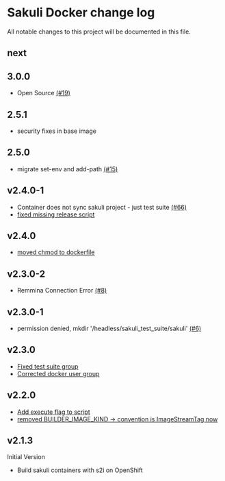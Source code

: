 # Sakuli Docker change log

All notable changes to this project will be documented in this file.

## next


## 3.0.0

- Open Source [(#19)](https://github.com/sakuli/sakuli-openshift-s2i/issues/19)

## 2.5.1

- security fixes in base image

## 2.5.0

- migrate set-env and add-path [(#15)](https://github.com/sakuli/sakuli-openshift-s2i/issues/15)

## v2.4.0-1

- Container does not sync sakuli project - just test suite [(#66)](https://github.com/sakuli/sakuli-docker/issues/66)
- [fixed missing release script](https://github.com/sakuli/sakuli-openshift-s2i/commit/a6770b42)

## v2.4.0

- [moved chmod to dockerfile](https://github.com/sakuli/sakuli-openshift-s2i/commit/5ad79e04)

## v2.3.0-2

- Remmina Connection Error [(#8)](https://github.com/sakuli/sakuli-openshift-s2i/issues/8)

## v2.3.0-1

- permission denied, mkdir '/headless/sakuli_test_suite/sakuli' [(#6)](https://github.com/sakuli/sakuli-openshift-s2i/issues/6)

## v2.3.0

- [Fixed test suite group](https://github.com/sakuli/sakuli-openshift-s2i/commit/ccdc09a2ee3e506716c10ade8029fc935037bdcd)
- [Corrected docker user group](https://github.com/sakuli/sakuli-openshift-s2i/commit/366bfc1c)

## v2.2.0

- [Add execute flag to script](https://github.com/sakuli/sakuli-openshift-s2i/commit/ffef2553) 
- [removed BUILDER_IMAGE_KIND -> convention is ImageStreamTag now](https://github.com/sakuli/sakuli-openshift-s2i/commit/d412fdf0) 

## v2.1.3

Initial Version
- Build sakuli containers with s2i on OpenShift